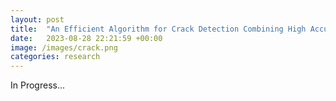 ```yaml
---
layout: post
title:  "An Efficient Algorithm for Crack Detection Combining High Accuracy and Speed"
date:   2023-08-28 22:21:59 +00:00
image: /images/crack.png
categories: research
---
```

In Progress...

